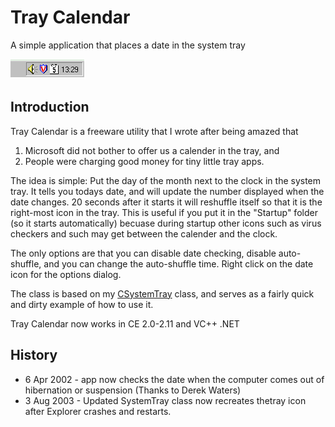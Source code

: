 # Tray Calendar

A simple application that places a date in the system tray


![Sample Image - traycalendar.gif](https://raw.githubusercontent.com/ChrisMaunder/traycalendar/master/docs/assets/traycalendar.gif)

## Introduction

Tray Calendar is a freeware utility that I wrote after being amazed that 

1. Microsoft did not bother to offer us a calender in the tray, and
2. People were charging good money for tiny little tray apps.

The idea is simple: Put the day of the month next to the clock in the system tray. It tells you todays date, and will update the number displayed when the date changes. 20 seconds after it starts it will reshuffle itself so that it is the right-most icon in the tray. This is useful if you put it in the "Startup" folder (so it starts automatically) becuase during startup other icons such as virus checkers and such may get between the calender and the clock. 

The only options are that you can disable date checking, disable auto-shuffle, and you can change the auto-shuffle time. Right click on the date icon for the options dialog. 

The class is based on my [CSystemTray](/shell/systemtray.asp) class, and serves as a fairly quick and dirty example of how to use it. 

Tray Calendar now works in CE 2.0-2.11 and VC++ .NET 

## History

- 6 Apr 2002 - app now checks the date when the computer comes out of hibernation or suspension (Thanks to Derek Waters)
- 3 Aug 2003 - Updated SystemTray class now recreates thetray icon after Explorer crashes and restarts.
